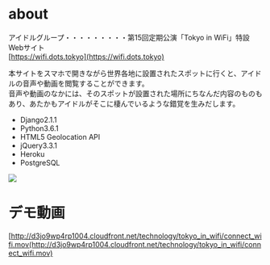 # about
アイドルグループ・・・・・・・・・第15回定期公演「Tokyo in WiFi」特設Webサイト    
[https://wifi.dots.tokyo](https://wifi.dots.tokyo)

本サイトをスマホで開きながら世界各地に設置されたスポットに行くと、アイドルの音声や動画を閲覧することができます。  
音声や動画のなかには、そのスポットが設置された場所にちなんだ内容のものもあり、あたかもアイドルがそこに棲んでいるような錯覚を生みだします。  

- Django2.1.1  
- Python3.6.1
- HTML5 Geolocation API
- jQuery3.3.1
- Heroku
- PostgreSQL

![](http://d3jo9wp4rp1004.cloudfront.net/technology/tokyo_in_wifi/connect_wifi_poster.png)

# デモ動画
[http://d3jo9wp4rp1004.cloudfront.net/technology/tokyo_in_wifi/connect_wifi.mov(http://d3jo9wp4rp1004.cloudfront.net/technology/tokyo_in_wifi/connect_wifi.mov)